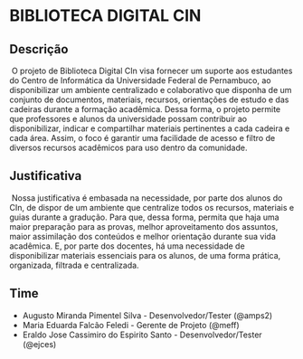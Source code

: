 # BIBLIOTECA DIGITAL CIN

## Descrição
&nbsp;O projeto de Biblioteca Digital CIn visa fornecer um suporte aos estudantes do Centro de Informática da Universidade Federal de Pernambuco, ao disponibilizar um ambiente centralizado e colaborativo que disponha de um conjunto de documentos, materiais, recursos, orientações de estudo e das cadeiras durante a formação acadêmica. Dessa forma, o projeto permite que professores e alunos da universidade possam contribuir ao disponibilizar, indicar e compartilhar materiais pertinentes a cada cadeira e cada área. Assim, o foco é garantir uma facilidade de acesso e filtro de diversos recursos acadêmicos para uso dentro da comunidade.

## Justificativa
&nbsp;Nossa justificativa é embasada na necessidade, por parte dos alunos do CIn, de dispor de um ambiente que centralize todos os recursos, materiais e guias durante a gradução. Para que, dessa forma, permita que haja uma maior preparação para as provas, melhor aproveitamento dos assuntos, maior assimilação dos conteúdos e melhor orientação durante sua vida acadêmica. E, por parte dos docentes, há uma necessidade de disponibilizar materiais essenciais para os alunos, de uma forma prática, organizada, filtrada e centralizada.

## Time
* Augusto Miranda Pimentel Silva - Desenvolvedor/Tester (@amps2)
* Maria Eduarda Falcão Feledi - Gerente de Projeto (@meff)
* Eraldo Jose Cassimiro do Espirito Santo - Desenvolvedor/Tester (@ejces)
